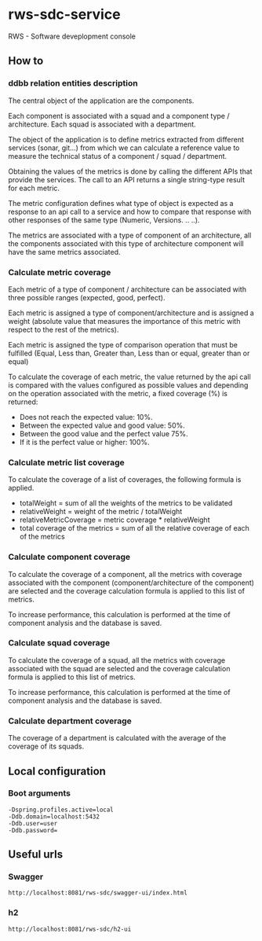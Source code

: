 # rws-sdc-service

RWS - Software deveplopment console

## How to

### ddbb relation entities description
The central object of the application are the components.

Each component is associated with a squad and a component type / architecture.
Each squad is associated with a department.

The object of the application is to define metrics extracted from different services (sonar, git...) from which we can calculate a reference value to measure the technical status of a component / squad / department.

Obtaining the values ​​of the metrics is done by calling the different APIs that provide the services. The call to an API returns a single string-type result for each metric.

The metric configuration defines what type of object is expected as a response to an api call to a service and how to compare that response with other responses of the same type 
(Numeric, Versions. .. ..).

The metrics are associated with a type of component of an architecture, all the components associated with this type of architecture component will have the same metrics associated.


### Calculate metric coverage
Each metric of a type of component / architecture can be associated with three possible ranges (expected, good, perfect).

Each metric is assigned a type of component/architecture and is assigned a weight (absolute value that measures the importance of this metric with respect to the rest of the metrics).

Each metric is assigned the type of comparison operation that must be fulfilled (Equal, Less than, Greater than, Less than or equal, greater than or equal)

To calculate the coverage of each metric, the value returned by the api call is compared with the values ​​configured as possible values ​​and depending on the operation associated with the metric, a fixed coverage (%) is returned:
- Does not reach the expected value: 10%.
- Between the expected value and good value: 50%.
- Between the good value and the perfect value 75%.
- If it is the perfect value or higher: 100%.

### Calculate metric list coverage
To calculate the coverage of a list of coverages, the following formula is applied.

- totalWeight = sum of all the weights of the metrics to be validated
- relativeWeight = weight of the metric / totalWeight
- relativeMetricCoverage = metric coverage * relativeWeight
- total coverage of the metrics = sum of all the relative coverage of each of the metrics

### Calculate component coverage
To calculate the coverage of a component, all the metrics with coverage associated with the component (component/architecture of the component) are selected and the coverage calculation formula is applied to this list of metrics.

To increase performance, this calculation is performed at the time of component analysis and the database is saved.

### Calculate squad coverage
To calculate the coverage of a squad, all the metrics with coverage associated with the squad are selected and the coverage calculation formula is applied to this list of metrics.

To increase performance, this calculation is performed at the time of component analysis and the database is saved.

### Calculate department coverage
The coverage of a department is calculated with the average of the coverage of its squads.


## Local configuration

### Boot arguments
```
-Dspring.profiles.active=local
-Ddb.domain=localhost:5432
-Ddb.user=user
-Ddb.password=
```

## Useful urls

### Swagger
```
http://localhost:8081/rws-sdc/swagger-ui/index.html
```

### h2

```
http://localhost:8081/rws-sdc/h2-ui
```
